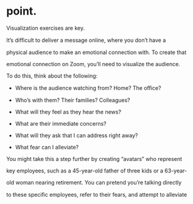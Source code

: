 # point.

Visualization exercises are key.

It’s diﬃcult to deliver a message online, where you don’t have a

physical audience to make an emotional connection with. To create that

emotional connection on Zoom, you’ll need to visualize the audience.

To do this, think about the following:

- Where is the audience watching from? Home? The oﬃce?

- Who’s with them? Their families? Colleagues?

- What will they feel as they hear the news?

- What are their immediate concerns?

- What will they ask that I can address right away?

- What fear can I alleviate?

You might take this a step further by creating “avatars” who represent

key employees, such as a 45-year-old father of three kids or a 63-year-

old woman nearing retirement. You can pretend you’re talking directly

to these speciﬁc employees, refer to their fears, and attempt to alleviate